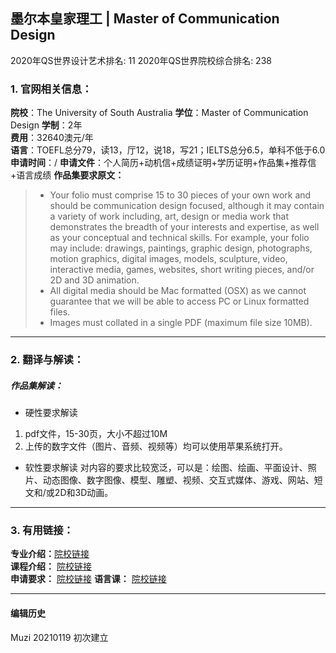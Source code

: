 ## 墨尔本皇家理工 | Master of Communication Design

2020年QS世界设计艺术排名: 11
2020年QS世界院校综合排名: 238  

### 1. 官网相关信息：

**院校**：The University of South Australia
**学位**：Master of Communication Design
**学制**：2年  
**费用**：32640澳元/年  
**语言**：TOEFL总分79，读13，厅12，说18，写21；IELTS总分6.5，单科不低于6.0  
**申请时间**：/
**申请文件**：个人简历+动机信+成绩证明+学历证明+作品集+推荐信+语言成绩
**作品集要求原文：**

> - Your folio must comprise 15 to 30 pieces of your own work and should be communication design focused, although it may contain a variety of work including, art, design or media work that demonstrates the breadth of your interests and expertise, as well as your conceptual and technical skills. For example, your folio may include: drawings, paintings, graphic design, photographs, motion graphics, digital images, models, sculpture, video, interactive media, games, websites, short writing pieces, and/or 2D and 3D animation.
> - All digital media should be Mac formatted (OSX) as we cannot guarantee that we will be able to access PC or Linux formatted files.
> - Images must collated in a single PDF (maximum file size 10MB).


---

### 2. 翻译与解读：

##### 作品集解读：
- 硬性要求解读
1. pdf文件，15-30页，大小不超过10M
2. 上传的数字文件（图片、音频、视频等）均可以使用苹果系统打开。
- 软性要求解读
对内容的要求比较宽泛，可以是：绘图、绘画、平面设计、照片、动态图像、数字图像、模型、雕塑、视频、交互式媒体、游戏、网站、短文和/或2D和3D动画。

---


### 3. 有用链接：

**专业介绍：**[院校链接](https://www.rmit.edu.au/study-with-us/levels-of-study/postgraduate-study/masters-by-coursework/master-of-communication-design-mc250)  
**课程介绍：** [院校链接](https://www.rmit.edu.au/study-with-us/levels-of-study/postgraduate-study/masters-by-coursework/master-of-communication-design-mc250/mc250auscy)  
**申请要求：** [院校链接](https://www.rmit.edu.au/study-with-us/levels-of-study/postgraduate-study/masters-by-coursework/master-of-design-innovation-and-technology-mc231)
**语言课：** [院校链接](https://www.rmit.edu.au/rew)


---


#### 编辑历史
Muzi 20210119 初次建立
